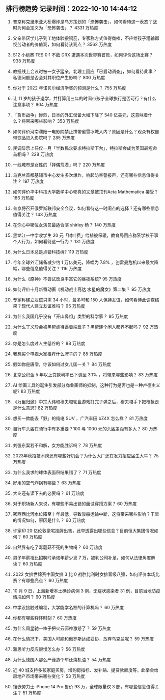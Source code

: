 
## 排行榜趋势 记录时间：2022-10-10 14:44:12
  
  1. 普京称克里米亚大桥爆炸是乌方策划的「恐怖袭击」，如何看待这一表态？战时为何会定义为「恐怖袭击」？ 4331 万热度
    
  2. 父亲带厌学儿子到工地体验搬钢筋，专家称方式值得商榷，不应给孩子灌输鄙视劳动者的价值观，如何看待该观点？ 3562 万热度
    
  3. S12 小组赛 TES 0:1 不敌 DRX 遭遇本次世界赛首败，如何评价这场比赛？ 938 万热度
    
  4. 教授线上会议时被一女子猛亲，北理工回应「已启动调查」，如何看待此事？私德问题是否会对其职位产生影响？ 800 万热度
    
  5. 你对于 2022 年诺贝尔经济学奖的预测是什么？ 755 万热度
    
  6. 让 11 岁的孩子退学，并打算用三年的时间带孩子全球旅行是否可行？有什么注意事项？ 604 万热度
    
  7. 「货币战争」惨烈，日本的外汇储备大幅下降了 540 亿美元，这意味着什么？将带来哪些影响？ 353 万热度
    
  8. 如何评价河南濮阳一电影院禁止携带蜜雪冰城入内？原因是什么？观众有权自带饮品进入影院吗？ 285 万热度
    
  9. 民调显示上任仅一月「半数民众要求特拉斯下台」，特拉斯会成为英国最短命首相吗？ 228 万热度
    
  10. 一线城市是女性的「择偶荒漠」吗？ 220 万热度
    
  11. 乌克兰首都基辅市中心发生多次爆炸，响起防空警报声，还有哪些信息值得关注？ 197 万热度
    
  12. 如何评价华中科技大学数学中心郇真的文章被顶刊Acta Mathematica 接受？ 186 万热度
    
  13. 普京将召开俄罗斯联邦安全会议，如何看待这一时间点的选择？还有哪些信息值得关注？ 143 万热度
    
  14. 在你心中哪位女演员最适合演 shirley 杨？ 140 万热度
    
  15. 黑龙江一中学收学生 20 元「树叶费」给植被保暖，教育局回应称系学校干事个人行为，如何看待这一行为？ 131 万热度
    
  16. 为什么日本总是点错科技树? 119 万热度
    
  17. 今年全球外汇储备减少约 1 万亿美元，降幅为 7.8% ，创雷曼危机以来最大降幅，哪些信息值得关注？ 116 万热度
    
  18. 为什么《原神》不尝试改良丰富它的昼夜系统? 95 万热度
    
  19. 如何评价十月新番动画《机动战士高达 水星的魔女》第二集？ 95 万热度
    
  20. 专家称建立友谊只需 34 小时，最多可和 150 人保持友谊，如何看待此调查结果？现代人建立友谊难吗？ 95 万热度
    
  21. 为什么我国几乎没有「开山鼻祖」类型的科学家？ 95 万热度
    
  22. 为什么丁义珍会被黑帮虐待逼着端盘子？黑帮连个闲人都养不起吗？ 92 万热度
    
  23. 你是怎么度过人生低谷的？ 88 万热度
    
  24. 我想买个电视大家推荐什么牌子的？ 85 万热度
    
  25. 假如你是唐僧，你该如何过女儿国一关？ 84 万热度
    
  26. 北京公积金 5 年以上贷款利率已下调至 3.1% ，将带来哪些影响？ 83 万热度
    
  27. AI 绘画工具的诞生引发部分商业画师的抵制，这种行为是否也是一种卢德主义呢? 83 万热度
    
  28. 《万里归途》中宗大伟和穆夫塔轮盘游戏打完子弹之后，穆夫塔手下把枪抢走是什么意思? 82 万热度
    
  29. 想买一款能去「野」的纯电 SUV ，广汽丰田 bZ4X 怎么样？ 81 万热度
    
  30. 自行车头盔在骑行中有多重要？100 与 1000 元的头盔差距有多大？ 80 万热度
    
  31. 刘强东案若不和解，女方能胜诉吗？ 78 万热度
    
  32. 2023年秋招技术岗还有哪些好机会？为什么大厂还在发力招应届生大牛？ 75 万热度
    
  33. 为什么我求的球体表面积结果错了？ 71 万热度
    
  34. 好用的空气炸锅有哪些？ 63 万热度
    
  35. 大专还有读下去的必要吗？ 61 万热度
    
  36. 对于职场新人来说，有哪些不易出错的面试穿搭方案？ 60 万热度
    
  37. 密西西比河水位降至十年最低，导致驳船运输中断，这将带来哪些影响？干旱的情况如何，原因是什么？ 60 万热度
    
  38. 许家印 20 亿伦敦豪宅挂牌出售，此举透露出哪些信息？目前恒大集团情况如何？ 60 万热度
    
  39. 自然界有吃了毒蘑菇不死的生物吗？ 60 万热度
    
  40. 男子年薪相比招聘时承诺年薪少发 7 万，被判公司补足，如何从法律角度解读？ 60 万热度
    
  41. 2022 女排世锦赛中国女排 3 比 0 战胜比利时女排晋级八强，如何评价本场比赛？有哪些亮点？ 60 万热度
    
  42. 10 月 9 日，上海新增本土确诊病例 3 例，无症状感染者 31 例，目前当地防疫情况如何？ 60 万热度
    
  43. 中学没接触过编程，大学能学名校的计算机吗？ 60 万热度
    
  44. 你都有哪些释怀时刻？ 60 万热度
    
  45. 为什么周星驰一棒子把火云邪神激怒了？ 59 万热度
    
  46. 在什么情况下，美国人可能和俄罗斯达成妥协，放弃乌克兰呢？ 59 万热度
    
  47. 雅思听力反应很慢怎么办？ 56 万热度
    
  48. 为什么德国人那么严谨造个车还烧机油？ 54 万热度
    
  49. 近 40 城支持多孩家庭买房，增购房指标、发补贴、提贷款额度等，此举会给房地产市场带来哪些变化？ 53 万热度
    
  50. 镶嵌劳力士 iPhone 14 Pro 售价 93 万，全球限量仅 3 部，有哪些信息值得关注？ 51 万热度
    